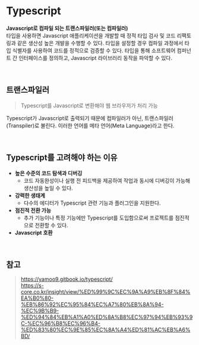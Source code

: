 # Typescript
**Javascript로 컴파일 되는 트랜스파일러(또는 컴파일러)**  
타입을 사용하면 Javascript 애플리케이션을 개발할 때 정적 타입 검사 및 코드 리팩토링과 같은 생산성 높은 개발을 수행할 수 있다. 타입을 설정할 경우 컴파일 과정에서 타입 식별자를 사용하여 코드를 정적으로 검증할 수 있다. 타입을 통해 소프트웨어 컴퍼넌트 간 인터페이스를 정의하고, Javascript 라이브러리 동작을 파악할 수 있다.

<br/>

## 트랜스파일러
> Typescript를 Javascript로 변환해야 웹 브라우저가 처리 가능

Typescript가 Javascript로 출력되기 때문에 컴파일러가 아닌, 트랜스파일러(Transpiler)로 불린다. 이러한 언어를 메타 언어(Meta Language)라고 한다.

<br/>

## Typescript를 고려해야 하는 이유
- **높은 수준의 코드 탐색과 디버깅**
  - 코드 자동완성이나 실행 전 피드백을 제공하여 작업과 동시에 디버깅이 가능해 생산성을 높일 수 있다.
- **강력한 생태계**
  - 다수의 에디터가 Typescript 관련 기능과 플러그인을 지원한다.
- **점진적 전환 가능**
  - 추가 기능이나 특정 기능에만 Typescript를 도입함으로써 프로젝트를 점진적으로 전환할 수 있다.
- **Javascript 호환**

<br/>

## 참고
> https://yamoo9.gitbook.io/typescript/  
> https://s-core.co.kr/insight/view/%ED%99%9C%EC%9A%A9%EB%8F%84%EA%B0%80-%EB%86%92%EC%95%84%EC%A7%80%EB%8A%94-%EC%9B%B9-%ED%94%84%EB%A1%A0%ED%8A%B8%EC%97%94%EB%93%9C-%EC%96%B8%EC%96%B4-%ED%83%80%EC%9E%85%EC%8A%A4%ED%81%AC%EB%A6%BD/
